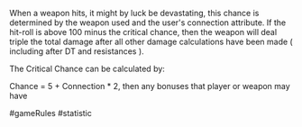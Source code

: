 When a weapon hits, it might by luck be devastating, this chance is determined by the weapon used and the user's connection attribute. If the hit-roll is above 100 minus the critical chance, then the weapon will deal triple the total damage after all other damage calculations have been made ( including after DT and resistances ).

The Critical Chance can be calculated by:

Chance =  5 + Connection * 2, then any bonuses that player or weapon may have

#gameRules #statistic